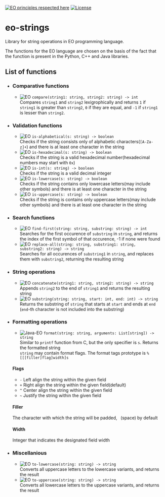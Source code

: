 [![EO principles respected here](https://www.elegantobjects.org/badge.svg)](https://www.elegantobjects.org)
[![License](https://img.shields.io/badge/license-MIT-green.svg)](https://github.com/timolai-andrievich/eo-strings/blob/main/LICENSE)
# eo-strings
Library for string operations in EO programming language.

The functions for the EO language are chosen on the basis of the fact that the function is present in the Python, C++ and Java libraries.
## List of functions
- ### Comparative functions
  - ![EO](https://github.com/timolai-andrievich/eo-strings/blob/marking-in-progress/readme-assets/eo.svg) `compare(string1: string, string2: string) -> int`  
    Compares `string1` and `string2` lexigrophically and returns `1` if `string1` is greater than `string2`, `0` if they are equal, and `-1` if `string1` is lesser than `string2`.
- ### Validation functions
  - ![EO](https://github.com/timolai-andrievich/eo-strings/blob/marking-in-progress/readme-assets/eo.svg) `is-alphabetical(s: string) -> boolean`  
    Checks if the string consists only of alphabetic characters(`[A-Za-z]+`) and there is at least one character in the string
  - ![EO](https://github.com/timolai-andrievich/eo-strings/blob/marking-in-progress/readme-assets/eo.svg) `is-hexadecimal(s: string) -> boolean`  
    Checks if the string is a valid hexadecimal number(hexadecimal numbers may start with `0x`)
  - ![EO](https://github.com/timolai-andrievich/eo-strings/blob/marking-in-progress/readme-assets/eo.svg) `is-int(s: string) -> boolean`  
    Checks if the string is a valid decimal integer
  - ![EO](https://github.com/timolai-andrievich/eo-strings/blob/marking-in-progress/readme-assets/eo.svg) `is-lowercase(s: string) -> boolean`  
    Checks if the string contains only lowercase letters(may include other symbols) and there is at least one character in the string
  - ![EO](https://github.com/timolai-andrievich/eo-strings/blob/marking-in-progress/readme-assets/eo.svg) `is-uppercase(s: string) -> boolean`  
    Checks if the string is contains only uppercase letters(may include other symbols) and there is at least one character in the string
- ### Search functions
  - ![EO](https://github.com/timolai-andrievich/eo-strings/blob/marking-in-progress/readme-assets/eo.svg) `find-first(string: string, substring: string) -> int`  
    Searches for the first occurence of `substring` in `string`, and returns the index of the first symbol of that occurence, -1 if none were found
  - ![EO](https://github.com/timolai-andrievich/eo-strings/blob/marking-in-progress/readme-assets/eo.svg) `replace-all(string: string, substring1: string, substring2: string) -> string`  
    Searches for all occurences of `substring1` in `string`, and replaces them with `substring2`, returning the resulting string
- ### String operations
  - ![EO](https://github.com/timolai-andrievich/eo-strings/blob/marking-in-progress/readme-assets/eo.svg) `concatenate(string1: string, string2: string) -> string`  
    Appends `string2` to the end of `string1` and returns the resulting string
  - ![EO](https://github.com/timolai-andrievich/eo-strings/blob/marking-in-progress/readme-assets/eo.svg) `substring(string: string, start: int, end: int) -> string`  
    Returns the substring of `string` that starts at `start` and ends at `end` (`end`-th character is not included into the substring)
- ### Formatting operations
  -  ![Java-EO](https://github.com/timolai-andrievich/eo-strings/blob/marking-in-progress/readme-assets/java-eo.svg) `format(string: string, arguments: List[string]) -> string`  
    Similar to `printf` function from C, but the only specifier is `s`. Returns the formatted string  
    `string` may contain format flags. The format tags prototype is `%[[[filler]flag]width]s`
    #### Flags
    - `-` Left align the string within the given field
    - `+` Right align the string within the given field(default) 
    - `^` Center align the string within the given field
    - `~` Justify the string within the given field
    #### Filler
    The character with which the string will be padded, ` `(space) by default
    #### Width
    Integer that indicates the designated field width
- ### Miscellanious
  - ![EO](https://github.com/timolai-andrievich/eo-strings/blob/marking-in-progress/readme-assets/eo.svg) `to-lowercase(string: string) -> string`  
    Converts all uppercase letters to the lowercase variants, and returns the result
  - ![EO](https://github.com/timolai-andrievich/eo-strings/blob/marking-in-progress/readme-assets/eo.svg) `to-uppercase(string: string) -> string`  
    Converts all lowercase letters to the uppercase variants, and returns the result
